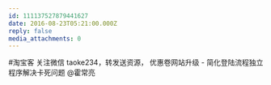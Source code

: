 ```yaml
---
id: 111137527879441627
date: 2016-08-23T05:21:00.000Z
reply: false
media_attachments: 0
---
```


#淘宝客 关注微信 taoke234，转发送资源， 优惠卷网站升级 - 简化登陆流程独立程序解决卡死问题 @霍常亮 ​​​​

